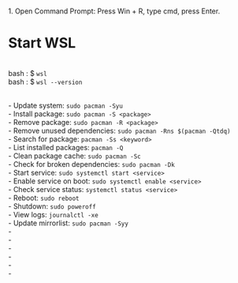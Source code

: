 <br>1. Open Command Prompt: Press Win + R, type cmd, press Enter.

# Start WSL <br>
  <br>bash : $ ```wsl```
  <br>bash : $ ```wsl --version```


  <br>- Update system: ```sudo pacman -Syu```
  <br>- Install package: ```sudo pacman -S <package>```
  <br>- Remove package: ```sudo pacman -R <package>```
  <br>- Remove unused dependencies: ```sudo pacman -Rns $(pacman -Qtdq)```
  <br>- Search for package: ```pacman -Ss <keyword>```
  <br>- List installed packages: ```pacman -Q```
  <br>- Clean package cache: ```sudo pacman -Sc```
  <br>- Check for broken dependencies: ```sudo pacman -Dk```
  <br>- Start service: ```sudo systemctl start <service>```
  <br>- Enable service on boot: ```sudo systemctl enable <service>```
  <br>- Check service status: ```systemctl status <service>```
  <br>- Reboot: ```sudo reboot```
  <br>- Shutdown: ```sudo poweroff```
  <br>- View logs: ```journalctl -xe```
  <br>- Update mirrorlist: ```sudo pacman -Syy```
  <br>-
  <br>-
  <br>-
  <br>-
  <br>-
  <br>-
  
  
  
